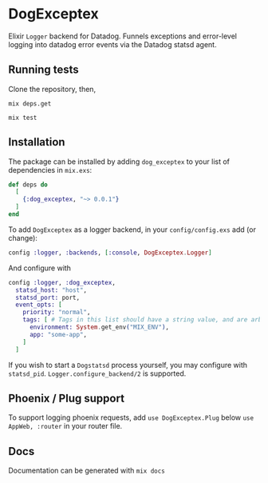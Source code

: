 # DogExceptex

Elixir `Logger` backend for Datadog. Funnels exceptions and error-level logging into
datadog error events via the Datadog statsd agent.

## Running tests
Clone the repository, then,

`mix deps.get`

`mix test`

## Installation

The package can be installed by adding `dog_exceptex` to your list of dependencies in `mix.exs`:

```elixir
def deps do
  [
    {:dog_exceptex, "~> 0.0.1"}
  ]
end
```

To add `DogExceptex` as a logger backend, in your `config/config.exs` add (or change):

```elixir
config :logger, :backends, [:console, DogExceptex.Logger]
```

And configure with

```elixir
config :logger, :dog_exceptex,
  statsd_host: "host",
  statsd_port: port,
  event_opts: [
    priority: "normal",
    tags: [ # Tags in this list should have a string value, and are arbitrary.
      environment: System.get_env("MIX_ENV"),
      app: "some-app",
    ]
  ]
```

If you wish to start a `Dogstatsd` process yourself, you may configure with `statsd_pid`.
`Logger.configure_backend/2` is supported.

## Phoenix / Plug support

To support logging phoenix requests, add `use DogExceptex.Plug` below `use AppWeb, :router` in your router file.

## Docs

Documentation can be generated with `mix docs`
